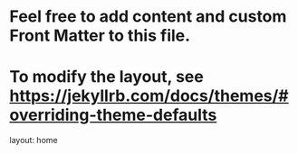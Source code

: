 # Feel free to add content and custom Front Matter to this file.
# To modify the layout, see https://jekyllrb.com/docs/themes/#overriding-theme-defaults

layout: home
